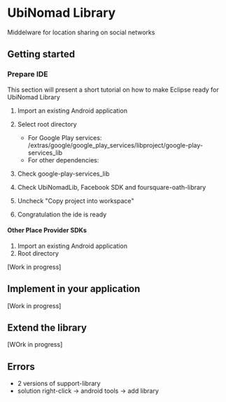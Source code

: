 UbiNomad Library
================

Middelware for location sharing on social networks



## Getting started

### Prepare IDE
This section will present a short tutorial on how to make Eclipse ready for UbiNomad Library

1. Import an existing Android application
2. Select root directory
	- For Google Play services:  *<android-sdk>*/extras/google/google_play_services/libproject/google-play-services_lib
	- For other dependencies: *<UbiNomadLib>*

3. Check google-play-services_lib
3. Check UbiNomadLib, Facebook SDK and foursquare-oath-library

4. Uncheck "Copy project into workspace"
5. Congratulation the ide is ready


#### Other Place Provider SDKs

1. Import an existing Android application
2. Root directory

[Work in progress]


## Implement in your application

[Work in progress]


## Extend the library

[WOrk in progress]

## Errors
- 2 versions of support-library
- solution right-click -> android tools -> add library
